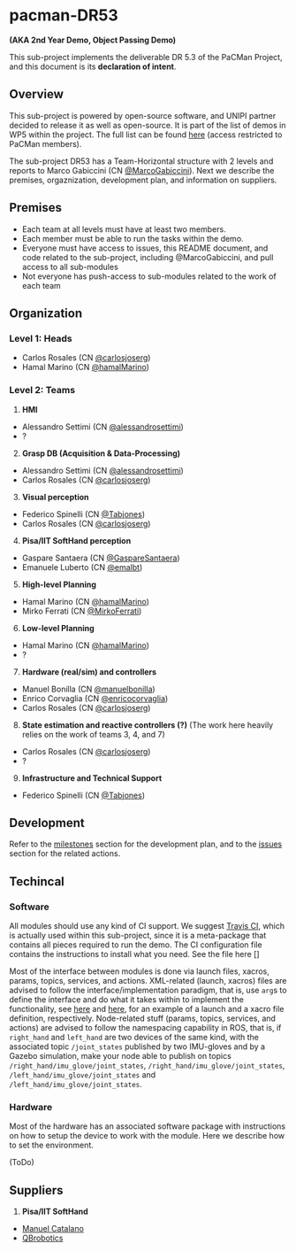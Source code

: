 # pacman-DR53

__(AKA 2nd Year Demo, Object Passing Demo)__

This sub-project implements the deliverable DR 5.3 of the PaCMan Project, and this document is its __declaration of intent__.

## Overview

This sub-project is powered by open-source software, and UNIPI partner decided to release it as well as open-source. It is part of the list of demos in WP5 within the project. The full list can be found [here]( https://github.com/pacman-project/pacman) (access restricted to PaCMan members).

The sub-project DR53 has a Team-Horizontal structure with 2 levels and reports to Marco Gabiccini (CN [@MarcoGabiccini](https://github.com/MarcoGabiccini)). Next we describe the premises, orgaznization, development plan, and information on suppliers.

## Premises

* Each team at all levels must have at least two members.
* Each member must be able to run the tasks within the demo.
* Everyone must have access to issues, this README document, and code related to the sub-project, including @MarcoGabiccini, and pull access to all sub-modules
* Not everyone has push-access to sub-modules related to the work of each team

## Organization

### Level 1: Heads 
  * Carlos Rosales (CN [@carlosjoserg](https://github.com/carlosjoserg))
  * Hamal Marino (CN [@hamalMarino](https://github.com/hamalMarino))

### Level 2: Teams

1. __HMI__
  * Alessandro Settimi (CN [@alessandrosettimi](https://github.com/alessandrosettimi))
  * ?

2. __Grasp DB (Acquisition & Data-Processing)__ 
  * Alessandro Settimi (CN [@alessandrosettimi](https://github.com/alessandrosettimi))
  * Carlos Rosales (CN [@carlosjoserg](https://github.com/carlosjoserg))

3. __Visual perception__
  * Federico Spinelli (CN [@Tabjones](https://github.com/Tabjones))
  * Carlos Rosales (CN [@carlosjoserg](https://github.com/carlosjoserg))

4. __Pisa/IIT SoftHand perception__
  * Gaspare Santaera (CN [@GaspareSantaera](https://github.com/GaspareSantaera))
  * Emanuele Luberto (CN [@emalbt](https://github.com/emalbt))

5. __High-level Planning__
  * Hamal Marino (CN [@hamalMarino](https://github.com/hamalMarino))
  * Mirko Ferrati (CN [@MirkoFerrati](https://github.com/MirkoFerrati))

6. __Low-level Planning__
  * Hamal Marino (CN [@hamalMarino](https://github.com/hamalMarino))
  * ?

7. __Hardware (real/sim) and controllers__
  * Manuel Bonilla (CN [@manuelbonilla](https://github.com/manuelbonilla))
  * Enrico Corvaglia (CN [@enricocorvaglia](https://github.com/enricocorvaglia))
  * Carlos Rosales (CN [@carlosjoserg](https://github.com/carlosjoserg))

8. __State estimation and reactive controllers (?)__ (The work here heavily relies on the work of teams 3, 4, and 7)
  * Carlos Rosales (CN [@carlosjoserg](https://github.com/carlosjoserg))
  * ?
  
9. __Infrastructure and Technical Support__
  * Federico Spinelli (CN [@Tabjones](https://github.com/Tabjones))

## Development

Refer to the [milestones](https://github.com/CentroEPiaggio/pacman-DR53/milestones) section for the development plan, and to the [issues](https://github.com/CentroEPiaggio/pacman-DR53/issues) section for the related actions.

## Techincal

### Software

All modules should use any kind of CI support. We suggest [Travis CI](https://travis-ci.com/), which is actually used within this sub-project, since it is a meta-package that contains all pieces required to run the demo. The CI configuration file contains the instructions to install what you need. See the file here []

Most of the interface between modules is done via launch files, xacros, params, topics, services, and actions. XML-related (launch, xacros) files are advised to follow the interface/implementation paradigm, that is, use `arg`s to define the interface and do what it takes within to implement the functionality, see [here]() and [here](), for an example of a launch and a xacro file definition, respectively. Node-related stuff (params, topics, services, and actions) are advised to follow the namespacing capability in ROS, that is, if `right_hand` and `left_hand` are two devices of the same kind, with the associated topic `/joint_states` published by two IMU-gloves and by a Gazebo simulation, make your node able to publish on topics `/right_hand/imu_glove/joint_states`, `/right_hand/imu_glove/joint_states`, `/left_hand/imu_glove/joint_states` and `/left_hand/imu_glove/joint_states`.

### Hardware

Most of the hardware has an associated software package with instructions on how to setup the device to work with the module. Here we describe how to set the environment.

(ToDo)

## Suppliers

1. __Pisa/IIT SoftHand__ 
  * [Manuel Catalano](mailto:manuel.catalano@centropiaggio.unipi.it)
  * [QBrobotics](http://www.qbrobotics.com/)

